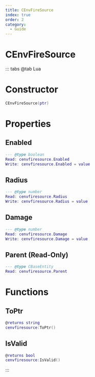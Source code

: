 ```yaml
---
title: CEnvFireSource
index: true
order: 2
category:
  - Guide
---
```


# CEnvFireSource

::: tabs
@tab Lua
# Constructor
```lua
CEnvFireSource(ptr)
```
# Properties
## Enabled 
```lua
--- @type boolean
Read: cenvfiresource.Enabled
Write: cenvfiresource.Enabled = value
```
## Radius 
```lua
--- @type number
Read: cenvfiresource.Radius
Write: cenvfiresource.Radius = value
```
## Damage 
```lua
--- @type number
Read: cenvfiresource.Damage
Write: cenvfiresource.Damage = value
```
## Parent (Read-Only)
```lua
--- @type CBaseEntity
Read: cenvfiresource.Parent
```
# Functions
## ToPtr
```lua
@returns string
cenvfiresource:ToPtr()
```
## IsValid
```lua
@returns bool
cenvfiresource:IsValid()
```

:::